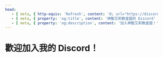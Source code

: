 ```yaml
---
head:
   - [ meta, { http-equiv: 'Refresh', content: '0; url="https://discord.gg/aAdPbFKynn"' }]
   - [ meta, { property: 'og:title', content: '神聖艾莉教皇國的 Discord' }]
   - [ meta, { property: 'og:description', content: '加入神聖艾莉教皇國！' }]
---
```

# 歡迎加入我的 Discord！